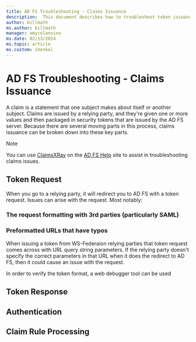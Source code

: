 ```yaml
---
title: AD FS Troubleshooting - Claims Issuance
description:  This document describes how to troubleshoot token issuance issues with AD FS
author: billmath
ms.author: billmath
manager: amycolannino
ms.date: 02/13/2024
ms.topic: article
ms.custom: ihenkel
---
```


# AD FS Troubleshooting - Claims Issuance
A claim is a statement that one subject makes about itself or another subject.  Claims are issued by a relying party, and they're given one or more values and then packaged in security tokens that are issued by the AD FS server.  Because there are several moving parts in this process, claims issuance can be broken down into these key parts.

>[!NOTE]
>You can use [ClaimsXRay](https://adfshelp.microsoft.com/ClaimsXray/TokenRequest) on the [AD FS Help](https://adfshelp.microsoft.com) site to assist in troubleshooting claims issues.

## Token Request
When you go to a relying party, it will redirect you to AD FS with a token request.  Issues can arise with the request.  Most notably:

### The request formatting with 3rd parties (particularly SAML)

### Preformatted URLs that have typos
When issuing a token from WS-Federaion relying parties that token request comes across with URL query string parameters.  If the relying party doesn't specify the correct parameters in that URL when it does the redirect to AD FS, then it could cause an issue with the request.


In order to verify the token format, a web debugger tool can be used


## Token Response

## Authentication

## Claim Rule Processing
